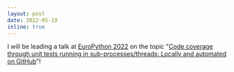 ```yaml
---
layout: post
date: 2022-05-19
inline: true
---
```


I will be leading a talk at [EuroPython 2022](https://ep2022.europython.eu/) on the topic "[Code coverage through unit tests running in sub-processes/threads: Locally and automated on GitHub](https://ep2022.europython.eu/session/code-coverage-through-unit-tests-running-in-sub-processes-threads-locally-and-automated-on-github)"!